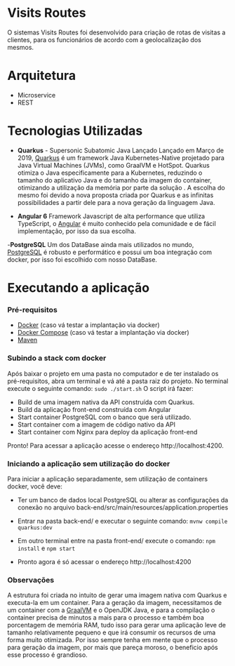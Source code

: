 # Visits Routes

O sistemas Visits Routes foi desenvolvido para criação de rotas de visitas a clientes, para os funcionários de acordo com a geolocalização dos mesmos. 

# Arquitetura
- Microservice
- REST

# Tecnologias Utilizadas
- **Quarkus** - Supersonic Subatomic Java
Lançado 
Lançado em Março de 2019, [Quarkus](https://quarkus.io/) é um framework Java Kubernetes-Native projetado para Java Virtual Machines (JVMs), como GraalVM e HotSpot. Quarkus otimiza o Java especificamente para a Kubernetes, reduzindo o tamanho do aplicativo Java e do tamanho da imagem do container, otimizando a utilização da memória por parte da solução . A escolha do mesmo foi devido a nova proposta criada por Quarkus e as infinitas possibilidades a partir dele para a nova geração da linguagem Java. 

- **Angular 6**
Framework Javascript de alta performance que utiliza TypeScript, o [Angular](https://angular.io/) é muito conhecido pela comunidade e de fácil implementação, por isso da sua escolha.

-**PostgreSQL**
Um dos DataBase ainda mais utilizados no mundo, [PostgreSQL](https://www.postgresql.org/) é robusto e performático e possui um boa integração com docker, por isso foi escolhido com nosso DataBase.

# Executando a aplicação
### Pré-requisitos
- [Docker](https://get.docker.com/) (caso vá testar a implantação via docker)
- [Docker Compose](https://docs.docker.com/compose/install/) (caso vá testar a implantação via docker)
- [Maven](https://maven.apache.org/install.html)


### Subindo a stack com docker

Após baixar o projeto em uma pasta no computador e de ter instalado os pré-requisitos, abra um terminal e vá até a pasta raiz do projeto. No terminal execute o seguinte comando:
		`sudo ./start.sh`
O script irá fazer:
- Build de uma imagem nativa da API construída com Quarkus.
- Build da aplicação front-end construída com Angular
- Start container PostgreSQL com o banco que será utilizado. 
- Start container com a imagem de código nativo da API
- Start container com Nginx para deploy da aplicação front-end

Pronto! Para acessar a aplicação acesse o endereço http://localhost:4200.

### Iniciando a aplicação sem utilização do docker
Para iniciar a aplicação separadamente, sem utilização de containers docker, você deve:

- Ter um banco de dados local PostgreSQL ou alterar as configurações da conexão no arquivo back-end/src/main/resources/application.properties

- Entrar na pasta back-end/ e executar o seguinte comando:
   `mvnw compile quarkus:dev`

- Em outro terminal entre na pasta front-end/ execute o comando:
	`npm install`
 e 
	`npm start`

- Pronto agora é só acessar o endereço http://localhost:4200


### Observações

A estrutura foi criada no intuito de gerar uma imagem nativa com Quarkus e executa-la em um container. Para a geração da imagem, necessitamos de um container com a [GraalVM](https://www.graalvm.org/) e o OpenJDK Java, e para a compilação o container precisa de minutos a mais para o processo  e também boa porcentagem de memória RAM, tudo isso para gerar uma aplicação leve de tamanho relativamente pequeno e que irá consumir os recursos de uma forma muito otimizada. Por isso sempre tenha em mente que o processo para geração da imagem, por mais que pareça moroso, o beneficio após esse processo é grandioso. 